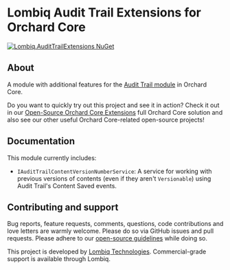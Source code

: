 # Lombiq Audit Trail Extensions for Orchard Core

[![Lombiq.AuditTrailExtensions NuGet](https://img.shields.io/nuget/v/Lombiq.AuditTrailExtensions?label=Lombiq.AuditTrailExtensions)](https://www.nuget.org/packages/Lombiq.AuditTrailExtensions/)

## About

A module with additional features for the [Audit Trail module](https://docs.orchardcore.net/en/latest/docs/reference/modules/AuditTrail/) in Orchard Core.

Do you want to quickly try out this project and see it in action? Check it out in our [Open-Source Orchard Core Extensions](https://github.com/Lombiq/Open-Source-Orchard-Core-Extensions) full Orchard Core solution and also see our other useful Orchard Core-related open-source projects!

## Documentation

This module currently includes:

- `IAuditTrailContentVersionNumberService`: A service for working with previous versions of contents (even if they aren't `Versionable`) using Audit Trail's Content Saved events.

## Contributing and support

Bug reports, feature requests, comments, questions, code contributions and love letters are warmly welcome. Please do so via GitHub issues and pull requests. Please adhere to our [open-source guidelines](https://lombiq.com/open-source-guidelines) while doing so.

This project is developed by [Lombiq Technologies](https://lombiq.com/). Commercial-grade support is available through Lombiq.
